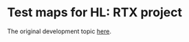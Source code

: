 # Test maps for HL: RTX project

The original development topic [here](https://github.com/w23/xash3d-fwgs/issues/33).
